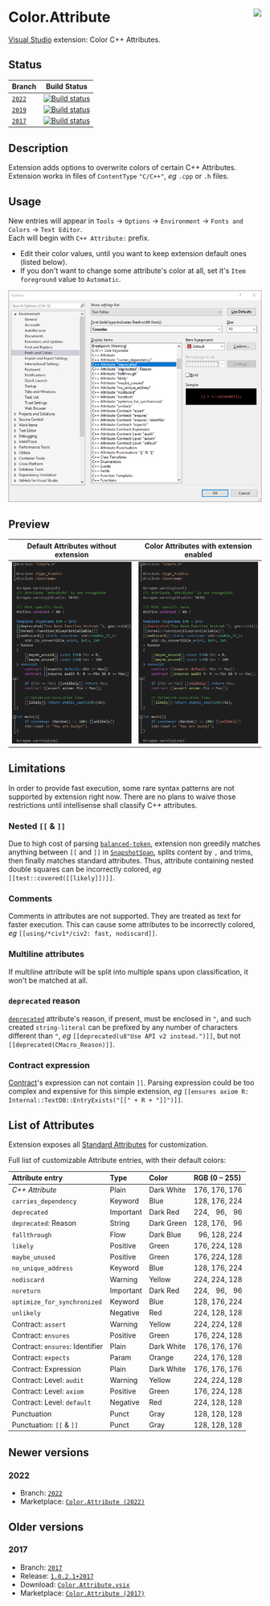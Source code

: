 # <img align="right" src="https://raw.githubusercontent.com/Benio101/Color.Attribute/master/Color.Attribute/Logo.ico"> Color.Attribute
[Visual Studio](https://visualstudio.microsoft.com) extension: Color C++ Attributes.

## Status
| Branch | Build Status
| ---    | ---
| [`2022`](https://github.com/Benio101/Color.Attribute/tree/2022) | [![Build status](https://ci.appveyor.com/api/projects/status/af3p32abt7un5ul3/branch/2022?svg=true)](https://ci.appveyor.com/project/Benio101/color-attribute/branch/2022)
| [`2019`](https://github.com/Benio101/Color.Attribute/tree/2019) | [![Build status](https://ci.appveyor.com/api/projects/status/af3p32abt7un5ul3/branch/2019?svg=true)](https://ci.appveyor.com/project/Benio101/color-attribute/branch/2019)
| [`2017`](https://github.com/Benio101/Color.Attribute/tree/2017) | [![Build status](https://ci.appveyor.com/api/projects/status/af3p32abt7un5ul3/branch/2017?svg=true)](https://ci.appveyor.com/project/Benio101/color-attribute/branch/2017)

## Description
Extension adds options to overwrite colors of certain C++ Attributes.<br>
Extension works in files of `ContentType` `"C/C++"`, _eg_ `.cpp` or `.h` files.

## Usage
New entries will appear in `Tools` → `Options` → `Environment` → `Fonts and Colors` → `Text Editor`.<br>
Each will begin with `C++ Attribute:` prefix.
- Edit their color values, until you want to keep extension default ones (listed below).
- If you don't want to change some attribute's color at all, set it's `Item foreground` value to `Automatic`.

![](https://raw.githubusercontent.com/Benio101/Color.Attribute/master/Color.Attribute/Preview.png)

## Preview
| Default Attributes without extension | Color Attributes with extension enabled
| --- | ---
| ![](https://raw.githubusercontent.com/Benio101/Color.Attribute/master/Color.Attribute/PreviewDisabled.png) | ![](https://raw.githubusercontent.com/Benio101/Color.Attribute/master/Color.Attribute/PreviewEnabled.png)

## Limitations
In order to provide fast execution, some rare syntax patterns are not supported by extension right now.
There are no plans to waive those restrictions until intellisense shall classify C++ attributes.

### Nested `[[` & `]]`
Due to high cost of parsing [`balanced-token`](http://eel.is/c++draft/dcl.attr.grammar#nt:balanced-token), extension non greedily matches anything between `[[` and `]]` in [`SnapshotSpan`](https://docs.microsoft.com/en-us/dotnet/api/microsoft.visualstudio.text.snapshotspan?view=visualstudiosdk-2017), splits content by `,` and trims, then finally matches standard attributes. Thus, attribute containing nested double squares can be incorrectly colored, _eg_ `[[test::covered([[likely]])]]`.

### Comments
Comments in attributes are not supported. They are treated as text for faster execution. This can cause some attributes to be incorrectly colored, _eg_ `[[using/*civ1*/civ2: fast, nodiscard]]`.

### Multiline attributes
If multiline attribute will be split into multiple spans upon classification, it won't be matched at all.

### `deprecated` reason
[`deprecated`](https://en.cppreference.com/w/cpp/language/attributes/deprecated) attribute's reason, if present, must be enclosed in `"`, and such created `string-literal` can be prefixed by any number of characters different than `"`, _eg_ `[[deprecated(u8"Use API v2 instead.")]]`, but not `[[deprecated(CMacro_Reason)]]`.

### Contract expression
[Contract](https://en.cppreference.com/w/cpp/language/attributes/contract)'s expression can not contain `]]`. Parsing expression could be too complex and expensive for this simple extension, _eg_ `[[ensures axiom R: Internal::TextDB::EntryExists("[[" + R + "]]")]]`.

## List of Attributes
Extension exposes all [Standard Attributes](https://en.cppreference.com/w/cpp/language/attributes#Standard_attributes) for customization.

Full list of customizable Attribute entries, with their default colors:

| Attribute entry                 | Type      | Color      | RGB (0 – 255) |
| :---                            | :---      | :---       | :---          |
| _C++ Attribute_                 | Plain     | Dark White | 176, 176, 176 |
| `carries_dependency`            | Keyword   | Blue       | 128, 176, 224 |
| `deprecated`                    | Important | Dark Red   | 224, ​ 96, ​ 96 |
| `deprecated`: Reason            | String    | Dark Green | 128, 176, ​ 96 |
| `fallthrough`                   | Flow      | Dark Blue  | ​ 96, 128, 224 |
| `likely`                        | Positive  | Green      | 176, 224, 128 |
| `maybe_unused`                  | Positive  | Green      | 176, 224, 128 |
| `no_unique_address`             | Keyword   | Blue       | 128, 176, 224 |
| `nodiscard`                     | Warning   | Yellow     | 224, 224, 128 |
| `noreturn`                      | Important | Dark Red   | 224, ​ 96, ​ 96 |
| `optimize_for_synchronized`     | Keyword   | Blue       | 128, 176, 224 |
| `unlikely`                      | Negative  | Red        | 224, 128, 128 |
| Contract: `assert`              | Warning   | Yellow     | 224, 224, 128 |
| Contract: `ensures`             | Positive  | Green      | 176, 224, 128 |
| Contract: `ensures`: Identifier | Plain     | Dark White | 176, 176, 176 |
| Contract: `expects`             | Param     | Orange     | 224, 176, 128 |
| Contract: Expression            | Plain     | Dark White | 176, 176, 176 |
| Contract: Level: `audit`        | Warning   | Yellow     | 224, 224, 128 |
| Contract: Level: `axiom`        | Positive  | Green      | 176, 224, 128 |
| Contract: Level: `default`      | Negative  | Red        | 224, 128, 128 |
| Punctuation                     | Punct     | Gray       | 128, 128, 128 |
| Punctuation: `[[` & `]]`        | Punct     | Gray       | 128, 128, 128 |

## Newer versions
### 2022
- Branch: [`2022`](https://github.com/Benio101/Color.Attribute/tree/2022)
- Marketplace: [`Color.Attribute (2022)`](https://marketplace.visualstudio.com/items?itemName=Benio.ColorAttribute2022)

## Older versions
### 2017
- Branch: [`2017`](https://github.com/Benio101/Color.Attribute/tree/2017)
- Release: [`1.0.2.1+2017`](https://github.com/Benio101/Color.Attribute/releases/tag/1.0.2.1%2B2017)
- Download: [`Color.Attribute.vsix`](https://github.com/Benio101/Color.Attribute/releases/download/1.0.2.1%2B2017/Color.Attribute.vsix)
- Marketplace: [`Color.Attribute (2017)`](https://marketplace.visualstudio.com/items?itemName=Benio.ColorAttribute)
